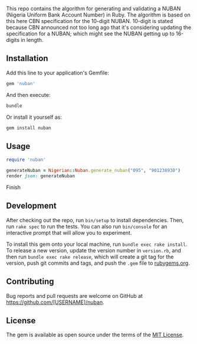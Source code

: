 This repo contains the algorithm for generating and validating a NUBAN (Nigeria Uniform Bank Account Number) in Ruby. The algorithm is based on this here CBN specification for the 10-digit NUBAN. 10-digit is stated because CBN announced not too long ago that it's considering updating the specification for a NUBAN; which might see the NUBAN getting up to 16-digits in length.


## Installation

Add this line to your application's Gemfile:

```ruby
gem 'nuban'
```

And then execute:
```ruby
bundle
```

Or install it yourself as:
```ruby
gem install nuban
```

## Usage
```ruby
require 'nuban'

generateNuban = Nigerian::Nuban.generate_nuban("095", "901238930")
render json: generateNuban
```


Finish

## Development

After checking out the repo, run `bin/setup` to install dependencies. Then, run `rake spec` to run the tests. You can also run `bin/console` for an interactive prompt that will allow you to experiment.

To install this gem onto your local machine, run `bundle exec rake install`. To release a new version, update the version number in `version.rb`, and then run `bundle exec rake release`, which will create a git tag for the version, push git commits and tags, and push the `.gem` file to [rubygems.org](https://rubygems.org).

## Contributing

Bug reports and pull requests are welcome on GitHub at https://github.com/[USERNAME]/nuban.

## License

The gem is available as open source under the terms of the [MIT License](https://opensource.org/licenses/MIT).
